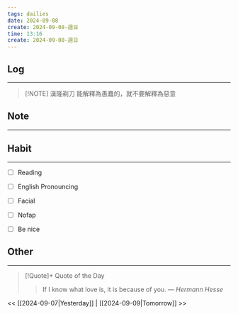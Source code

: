 ```yaml
---
tags: dailies  
date: 2024-09-08
create: 2024-09-08-週日
time: 13:16
create: 2024-09-08-週日
---
```


## Log
---

> [!NOTE] 漢隆剃刀
> 能解釋為愚蠢的，就不要解釋為惡意


## Note
---


## Habit
---
- [ ] Reading
- [ ] English Pronouncing
- [ ] Facial
- [ ] Nofap
- [ ] Be nice


## Other
---

> [!Quote]+ Quote of the Day
> > If I know what love is, it is because of you.
> — <cite>Hermann Hesse</cite>

<< [[2024-09-07|Yesterday]] | [[2024-09-09|Tomorrow]] >>